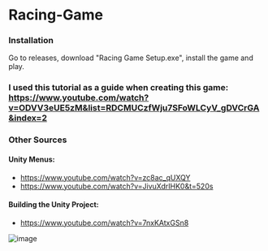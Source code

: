 # Racing-Game

### Installation
Go to releases, download "Racing Game Setup.exe", install the game and play.
 
### I used this tutorial as a guide when creating this game:     https://www.youtube.com/watch?v=ODVV3eUE5zM&list=RDCMUCzfWju7SFoWLCyV_gDVCrGA&index=2

### Other Sources
#### Unity Menus: 
* https://www.youtube.com/watch?v=zc8ac_qUXQY
* https://www.youtube.com/watch?v=JivuXdrIHK0&t=520s

#### Building the Unity Project:
* https://www.youtube.com/watch?v=7nxKAtxGSn8
 
![image](https://user-images.githubusercontent.com/61598180/121583339-fda35b80-c9e4-11eb-94df-046aa4824ada.png)
